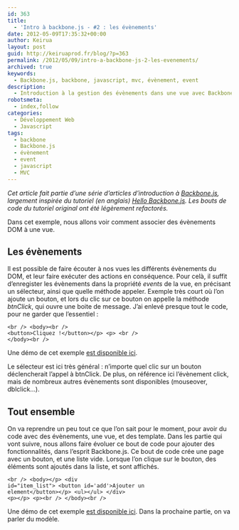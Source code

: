 ```yaml
---
id: 363
title:
  - 'Intro à backbone.js - #2 : les évènements'
date: 2012-05-09T17:35:32+00:00
author: Keirua
layout: post
guid: http://keiruaprod.fr/blog/?p=363
permalink: /2012/05/09/intro-a-backbone-js-2-les-evenements/
archived: true
keywords:
  - Backbone.js, backbone, javascript, mvc, évènement, event
description:
  - Introduction à la gestion des évènements dans une vue avec Backbone.js
robotsmeta:
  - index,follow
categories:
  - Développement Web
  - Javascript
tags:
  - backbone
  - Backbone.js
  - évènement
  - event
  - javascript
  - MVC
---
```

_Cet article fait partie d&rsquo;une série d&rsquo;articles d&rsquo;introduction à [Backbone.js](http://documentcloud.github.com/backbone/ "Backbone.js"), largement inspirée du tutoriel (en anglais) [Hello Backbone.js](http://arturadib.com/hello-backbonejs/ "Hello Backbone.js"). Les bouts de code du tutoriel original ont été légèrement refactorés._

Dans cet exemple, nous allons voir comment associer des évènements DOM à une vue.

## Les évènements

Il est possible de faire écouter à nos vues les différents évènements du DOM, et leur faire exécuter des actions en conséquence. Pour celà, il suffit d&rsquo;enregister les évènements dans la propriété _events_ de la vue, en précisant un sélecteur, ainsi que quelle méthode appeler. Exemple très court où l&rsquo;on ajoute un bouton, et lors du clic sur ce bouton on appelle la méthode _btnClick_, qui ouvre une boite de message. J&rsquo;ai enlevé presque tout le code, pour ne garder que l&rsquo;essentiel :  
<!--more-->

  
<code lang="javascript">&lt;br />
&lt;body>&lt;br />
	&lt;button>Cliquez !&lt;/button>&lt;/p>
&lt;p>	&lt;br />
&lt;/body>&lt;br />
</code>

Une démo de cet exemple [est disponible ici](http://keiruaprod.fr/hellobackbone-fr/part2/part2.htm "Gestion du clic sur un bouton dans une vue").

Le sélecteur est ici très général : n&rsquo;importe quel clic sur un bouton déclencherait l&rsquo;appel à btnClick. De plus, on référence ici l&rsquo;évènement click, mais de nombreux autres évènements sont disponibles (mouseover, dblclick&#8230;).

## Tout ensemble

On va reprendre un peu tout ce que l&rsquo;on sait pour le moment, pour avoir du code avec des évènements, une vue, et des template. Dans les partie qui vont suivre, nous allons faire évoluer ce bout de code pour ajouter des fonctionnalités, dans l&rsquo;esprit Backbone.js. Ce bout de code crée une page avec un bouton, et une liste vide. Lorsque l&rsquo;on clique sur le bouton, des éléments sont ajoutés dans la liste, et sont affichés.

<code lang="javascript">&lt;br />
&lt;body>&lt;/p>
&lt;div id="item_list">
	&lt;button id='add'>Ajouter un element&lt;/button>&lt;/p>
&lt;ul>&lt;/ul>
&lt;/div>
&lt;p>&lt;/p>
&lt;p>&lt;br />
&lt;/body>&lt;br />
</code>

Une démo de cet exemple [est disponible ici](http://keiruaprod.fr/hellobackbone-fr/part2/part2_2.htm "Notre application, à faire évoluer"). Dans la prochaine partie, on va parler du modèle.